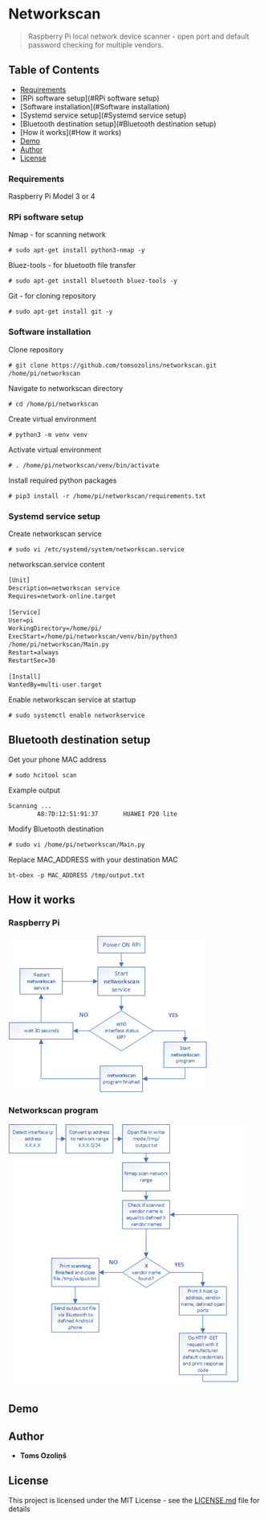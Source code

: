 # Networkscan
> Raspberry Pi local network device scanner - open port and default password checking for multiple vendors.
## Table of Contents
- [Requirements](#Requirements)
- [RPi software setup](#RPi software setup)
- [Software installation](#Software installation)
- [Systemd service setup](#Systemd service setup)
- [Bluetooth destination setup](#Bluetooth destination setup)
- [How it works](#How it works)
- [Demo](#Demo)
- [Author](#Author)
- [License](#License)

### Requirements
Raspberry Pi Model 3 or 4
### RPi software setup
Nmap - for scanning network
```
# sudo apt-get install python3-nmap -y
```
Bluez-tools - for bluetooth file transfer
```
# sudo apt-get install bluetooth bluez-tools -y
```
Git - for cloning repository
```
# sudo apt-get install git -y
```
### Software installation
Clone repository
```
# git clone https://github.com/tomsozolins/networkscan.git /home/pi/networkscan
```
Navigate to networkscan directory
```
# cd /home/pi/networkscan
```
Create virtual environment
```
# python3 -m venv venv
```
Activate virtual environment
```
# . /home/pi/networkscan/venv/bin/activate
```
Install required python packages
```
# pip3 install -r /home/pi/networkscan/requirements.txt
```
### Systemd service setup
Create networkscan service
```
# sudo vi /etc/systemd/system/networkscan.service
```

networkscan.service content
```
[Unit]
Description=networkscan service
Requires=network-online.target

[Service]
User=pi
WorkingDirectory=/home/pi/
ExecStart=/home/pi/networkscan/venv/bin/python3 /home/pi/networkscan/Main.py
Restart=always
RestartSec=30

[Install]
WantedBy=multi-user.target
```
Enable networkscan service at startup
```
# sudo systemctl enable networkservice
```

## Bluetooth destination setup
Get your phone MAC address
```
# sudo hcitool scan
```
Example output
```
Scanning ...
        A8:7D:12:51:91:37       HUAWEI P20 lite
```
Modify Bluetooth destination
```
# sudo vi /home/pi/networkscan/Main.py
```
Replace MAC_ADDRESS with your destination MAC
```
bt-obex -p MAC_ADDRESS /tmp/output.txt
```
## How it works
### Raspberry Pi
![Process flow diagram](process_flow_diagram.png)
### Networkscan program
![Program flow diagram](program_flow_diagram.png)

## Demo

## Author
* **Toms Ozoliņš**

## License
This project is licensed under the MIT License - see the [LICENSE.md](LICENSE.md) file for details